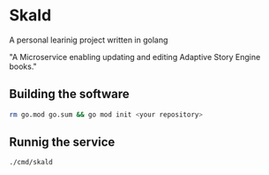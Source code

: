 # Skald

A personal learinig project written in golang

"A Microservice enabling updating and editing Adaptive Story Engine books."

## Building the software

```bash
rm go.mod go.sum && go mod init <your repository>
```

## Runnig the service

```bash
./cmd/skald
```
